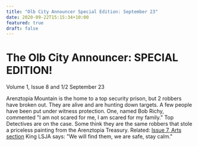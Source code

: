 ```yaml
---
title: "Olb City Announcer Special Edition: September 23"
date: 2020-09-22T15:15:34+10:00
featured: true
draft: false
---
```



# The Olb City Announcer: SPECIAL EDITION!
Volume 1, Issue 8 and 1/2
September 23

Arenztopia Mountain is the home to a top security prison, but 2 robbers have broken out. They are alive and are hunting down targets. A few people have been put under witness protection. One, named Bob Richy, commented "I am not scared for me, I am scared for my family." Top Detectives are on the case. Some think they are the same robbers that stole a priceless painting from the Arenztopia Treasury. Related: [Issue 7, Arts section](https://www.arenztopia.com/news/issue-7/) King LSJA says: "We will find them, we are safe, stay calm."  

